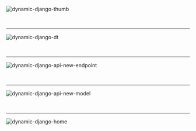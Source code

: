 ![dynamic-django-thumb](https://github.com/user-attachments/assets/18765f7c-7a46-448d-8998-e1d6b93f1fc9)

<br />

---

![dynamic-django-dt](https://github.com/user-attachments/assets/1eb925e5-5955-406a-b425-c652246f0986)

<br />

---

![dynamic-django-api-new-endpoint](https://github.com/user-attachments/assets/5ee3d58c-fe06-488c-a95a-37c3dcc88537)

<br />

---

![dynamic-django-api-new-model](https://github.com/user-attachments/assets/08855141-059a-491b-aac5-ca5769730ed3)

<br />

---

![dynamic-django-home](https://github.com/user-attachments/assets/57732fc4-5f16-4c93-885e-2890410df94a)
